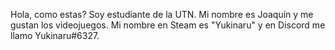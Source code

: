 Hola, como estas?
 Soy estudiante de la UTN.
 Mi nombre es Joaquín y me gustan los videojuegos.
 Mi nombre en Steam es "Yukinaru" y en Discord me llamo Yukinaru#6327.